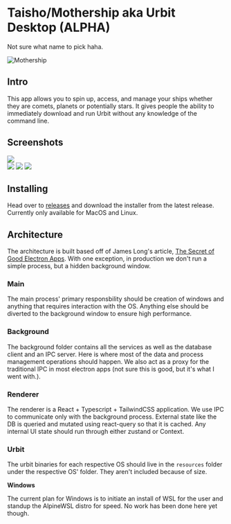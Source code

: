 # Taisho/Mothership aka Urbit Desktop (ALPHA)

Not sure what name to pick haha.

![Mothership](https://hmillerdev.nyc3.digitaloceanspaces.com/nocsyx-lassul/BALEEN%20CLASS_PATREON_190519.jpg)

## Intro

This app allows you to spin up, access, and manage your ships whether they are comets, planets or potentially stars. It gives people the ability to immediately download and run Urbit without any knowledge of the command line.

## Screenshots
![](https://hmillerdev.nyc3.digitaloceanspaces.com/nocsyx-lassul/Screen%20Shot%202021-02-15%20at%2011.34.00%20AM.png)  
![](https://hmillerdev.nyc3.digitaloceanspaces.com/nocsyx-lassul/Screen%20Shot%202021-02-15%20at%2011.34.25%20AM.png)
![](https://hmillerdev.nyc3.digitaloceanspaces.com/nocsyx-lassul/Screen%20Shot%202021-02-15%20at%2011.43.17%20AM.png)
![](https://hmillerdev.nyc3.digitaloceanspaces.com/nocsyx-lassul/Screen%20Shot%202021-02-15%20at%2011.48.21%20AM.png)

## Installing

Head over to [releases](https://github.com/arthyn/taisho/releases) and download the installer from the latest release. Currently only available for MacOS and Linux.

## Architecture

The architecture is built based off of James Long's article, [The Secret of Good Electron Apps](https://archive.jlongster.com/secret-of-good-electron-apps). With one exception, in production we don't run a simple process, but a hidden background window.

### Main

The main process' primary responsbility should be creation of windows and anything that requires interaction with the OS. Anything else should be diverted to the background window to ensure high performance.

### Background

The background folder contains all the services as well as the database client and an IPC server. Here is where most of the data and process management operations should happen. We also act as a proxy for the traditional IPC in most electron apps (not sure this is good, but it's what I went with.).

### Renderer

The renderer is a React + Typescript + TailwindCSS application. We use IPC to communicate only with the background process. External state like the DB is queried and mutated using react-query so that it is cached. Any internal UI state should run through either zustand or Context.

### Urbit

The urbit binaries for each respective OS should live in the `resources` folder under the respective OS' folder. They aren't included because of size.

**Windows**

The current plan for Windows is to initiate an install of WSL for the user and standup the AlpineWSL distro for speed. No work has been done here yet though.
